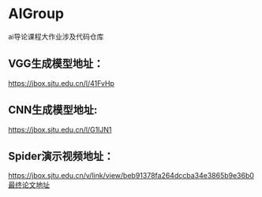 # AIGroup
ai导论课程大作业涉及代码仓库

## VGG生成模型地址：  
https://jbox.sjtu.edu.cn/l/41FvHp   
## CNN生成模型地址:  
https://jbox.sjtu.edu.cn/l/G1lJN1  
## Spider演示视频地址：  
https://jbox.sjtu.edu.cn/v/link/view/beb91378fa264dccba34e3865b9e36b0
[最终论文地址]()
